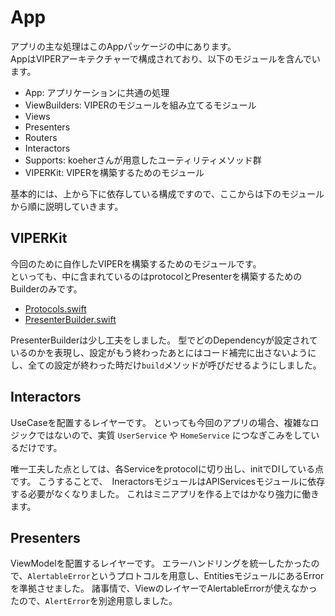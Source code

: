 # App
アプリの主な処理はこのAppパッケージの中にあります。  
AppはVIPERアーキテクチャーで構成されており、以下のモジュールを含んでいます。   

- App: アプリケーションに共通の処理
- ViewBuilders: VIPERのモジュールを組み立てるモジュール
- Views
- Presenters
- Routers
- Interactors
- Supports: koeherさんが用意したユーティリティメソッド群
- VIPERKit: VIPERを構築するためのモジュール

基本的には、上から下に依存している構成ですので、ここからは下のモジュールから順に説明していきます。

## VIPERKit
今回のために自作したVIPERを構築するためのモジュールです。  
といっても、中に含まれているのはprotocolとPresenterを構築するためのBuilderのみです。

- [Protocols.swift](/Projects/App/Sources/VIPERKit/Protocols.swift)
- [PresenterBuilder.swift](/Projects/App/Sources/VIPERKit/PresenterBuilder.swift)

PresenterBuilderは少し工夫をしました。
型でどのDependencyが設定されているのかを表現し、設定がもう終わったあとにはコード補完に出さないようにし、全ての設定が終わった時だけ`build`メソッドが呼びだせるようにしました。

## Interactors
UseCaseを配置するレイヤーです。
といっても今回のアプリの場合、複雑なロジックではないので、実質 `UserService` や `HomeService` につなぎこみをしているだけです。

唯一工夫した点としては、各Serviceをprotocolに切り出し、initでDIしている点です。
こうすることで、　IneractorsモジュールはAPIServicesモジュールに依存する必要がなくなりました。
これはミニアプリを作る上ではかなり強力に働きます。

## Presenters
ViewModelを配置するレイヤーです。
エラーハンドリングを統一したかったので、`AlertableError`というプロトコルを用意し、EntitiesモジュールにあるErrorを準拠させました。
諸事情で、ViewのレイヤーでAlertableErrorが使えなかったので、`AlertError`を別途用意しました。
